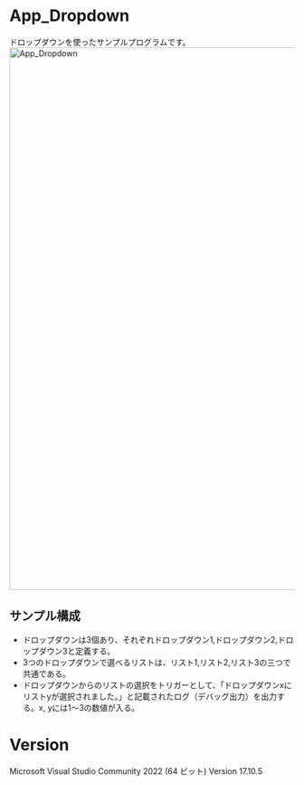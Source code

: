 # App_Dropdown

ドロップダウンを使ったサンプルプログラムです。
<img width="958" alt="App_Dropdown" src="https://github.com/user-attachments/assets/c6a337a6-2299-4471-8364-37070053176c" />

## サンプル構成
* ドロップダウンは3個あり、それぞれドロップダウン1,ドロップダウン2,ドロップダウン3と定義する。
* 3つのドロップダウンで選べるリストは、リスト1,リスト2,リスト3の三つで共通である。
* ドロップダウンからのリストの選択をトリガーとして、「ドロップダウンxにリストyが選択されました。」と記載されたログ（デバッグ出力）を出力する。x, yには1～3の数値が入る。

# Version
Microsoft Visual Studio Community 2022 (64 ビット) Version 17.10.5
